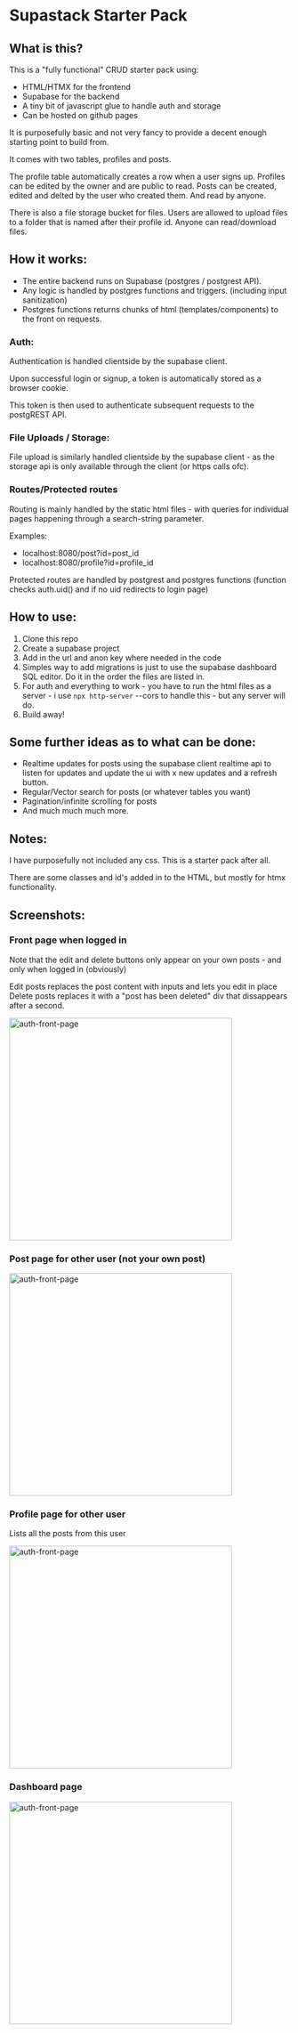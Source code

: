 # Supastack Starter Pack

## What is this?

This is a "fully functional" CRUD starter pack using:

- HTML/HTMX for the frontend
- Supabase for the backend
- A tiny bit of javascript glue to handle auth and storage
- Can be hosted on github pages

It is purposefully basic and not very fancy to provide a decent enough starting point to build from.

It comes with two tables, profiles and posts.

The profile table automatically creates a row when a user signs up.
Profiles can be edited by the owner and are public to read.
Posts can be created, edited and delted by the user who created them. And read by anyone.

There is also a file storage bucket for files. Users are allowed to upload files to a folder that is named after their profile id. Anyone can read/download files.

## How it works:

- The entire backend runs on Supabase (postgres / postgrest API).
- Any logic is handled by postgres functions and triggers. (including input sanitization)
- Postgres functions returns chunks of html (templates/components) to the front on requests.

### Auth:

Authentication is handled clientside by the supabase client.

Upon successful login or signup, a token is automatically stored as a browser cookie.

This token is then used to authenticate subsequent requests to the postgREST API.

### File Uploads / Storage:

File upload is similarly handled clientside by the supabase client - as the storage api is only available through the client (or https calls ofc).

### Routes/Protected routes

Routing is mainly handled by the static html files - with queries for individual pages happening through a search-string parameter.

Examples:

- localhost:8080/post?id=post_id
- localhost:8080/profile?id=profile_id

Protected routes are handled by postgrest and postgres functions (function checks auth.uid() and if no uid redirects to login page)

## How to use:

1. Clone this repo
2. Create a supabase project
3. Add in the url and anon key where needed in the code
4. Simples way to add migrations is just to use the supabase dashboard SQL editor. Do it in the order the files are listed in.
5. For auth and everything to work - you have to run the html files as a server - i use `npx http-server` --cors to handle this - but any server will do.
6. Build away!

## Some further ideas as to what can be done:

- Realtime updates for posts using the supabase client realtime api to listen for updates and update the ui with x new updates and a refresh button.
- Regular/Vector search for posts (or whatever tables you want)
- Pagination/infinite scrolling for posts
- And much much much more.

## Notes:

I have purposefully not included any css. This is a starter pack after all.

There are some classes and id's added in to the HTML, but mostly for htmx functionality.

## Screenshots:

### Front page when logged in

Note that the edit and delete buttons only appear on your own posts - and only when logged in (obviously)

Edit posts replaces the post content with inputs and lets you edit in place
Delete posts replaces it with a "post has been deleted" div that dissappears after a second.

<img width="400" src="/screenshots/authed-front-page.png" alt="auth-front-page" style="max-width: 400px;">

### Post page for other user (not your own post)

<img width="400" src="/screenshots/post-page.png" alt="auth-front-page" style="max-width: 400px;">

### Profile page for other user

Lists all the posts from this user

<img width="400" src="/screenshots/profile-page.png" alt="auth-front-page" style="max-width: 400px;">

### Dashboard page

<img width="400" src="/screenshots/dashboard.png" alt="auth-front-page" style="max-width: 400px;">
